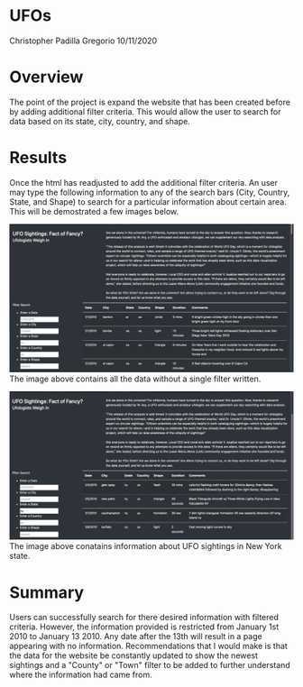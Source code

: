 # UFOs
Christopher Padilla Gregorio
10/11/2020

# Overview 
  The point of the project is expand the website that has been created before by adding additional filter criteria. This would allow the user to search for data based on its state, city, country, and shape. 

# Results 
  Once the html has readjusted to add the additional filter criteria. An user may type the following information to any of the search bars (City, Country, State, and Shape) to search for a particular information about certain area. This will be demostrated a few images below. 
  
![](Images/without.png)
The image above contains all the data without a single filter written. 

![](Images/with.png)
The image above conatains information about UFO sightings in New York state.

# Summary 
  Users can successfully search for there desired information with filtered criteria. However, the information provided is restricted from January 1st 2010 to January 13 2010. Any date after the 13th will result in a page appearing with no information. Recommendations that I would make is that the data for the website be constantly updated to show the newest sightings and a "County" or "Town" filter to be added to further understand where the information had came from. 
